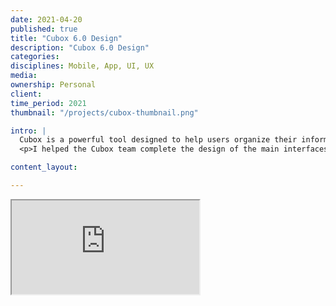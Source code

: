 ```yaml
---
date: 2021-04-20
published: true
title: "Cubox 6.0 Design"
description: "Cubox 6.0 Design"
categories: 
disciplines: Mobile, App, UI, UX
media: 
ownership: Personal
client:
time_period: 2021
thumbnail: "/projects/cubox-thumbnail.png"

intro: |
  Cubox is a powerful tool designed to help users organize their information efficiently. It offers features like bookmarking, tagging, and categorizing to streamline the management of articles, documents, and other content. Cubox is available across multiple platforms, ensuring seamless access to your organized data anytime, anywhere. 
  <p>I helped the Cubox team complete the design of the main interfaces for both desktop and mobile versions and designed the new annotation and comment system (<a href="https://www.bilibili.com/video/BV1ft4y1c7CH?p=7&t=15">as shown in the video at 00:15-00:41s</a>).</p>

content_layout:

---
```


<!-- <iframe style="border: 1px solid rgba(0, 0, 0, 0.1); width: 100%; height: 1280px;" src="https://player.bilibili.com/player.html?isOutside=true&aid=985946126&bvid=BV1ft4y1c7CH&cid=847343270&p=1" scrolling="no" border="0" frameborder="no" framespacing="0" allowfullscreen="true"></iframe> -->


<div class="responsive-iframe-container">
  <iframe src="https://player.bilibili.com/player.html?isOutside=true&aid=985946126&bvid=BV1ft4y1c7CH&cid=847343270&p=1" allowfullscreen="true"></iframe>
</div>